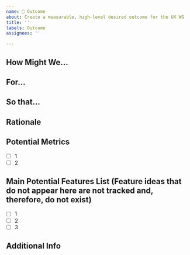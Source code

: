 ```yaml
---
name: 💼 Outcome 
about: Create a measurable, high-level desired outcome for the UX WG
title: ''
labels: Outcome
assignees: ''

---
```


<!-- Opening Outcomes for the UX WG comes with fairly large overhead, most issues should be opened as "Epics" or "Friction Points." For more information on either, consult the relevant templates by opening a new issue.-->



## How Might We...
<!-- ^^The title of this issue should match this heading^^

When we phrase Outcomes, we want to ensure we follow the "How Might We" (HMW) format. We use HMW because it helps us:
1. Outline the problem we seek to solve, not the solution we may have in mind.
2. Imply that this problem "may" be able to be solved, but not presupposing it can be solved.
-->

## For...
<!--Which Knative users is this for?-->

## So that...
<!--What impact will achieving this outcome have?-->

## Rationale
<!--Give a bit more context as to why this is a priority. Do you have any research/data to back this up? Why is this large than an Epic or "Friction Point"?-->

## Potential Metrics
<!--(Optional, but encouraged) We want to make sure we are measuring Outcomes, do you have any ideas on how we would track that we are fulfilling this Objective? -->
- [ ] 1 
- [ ] 2

## Main Potential Features List (Feature ideas that do not appear here are not tracked and, therefore, do not exist)
<!--Try and populate at least 3 feature ideas, any future ideas need to be added to this list but may never be worked. -->
- [ ] 1
- [ ] 2
- [ ] 3 

## Additional Info
